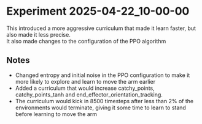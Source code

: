 # Experiment 2025-04-22_10-00-00

This introduced a more aggressive curriculum that made it learn faster, but also made it less precise.  
It also made changes to the configuration of the PPO algorithm

## Notes

- Changed entropy and initial noise in the PPO configuration to make it more likely to explore and learn to move the arm earlier
- Added a curriculum that would increase catchy_points, catchy_points_tanh and end_effector_orientation_tracking.
- The curriculum would kick in 8500 timesteps after less than 2% of the environments would terminate, giving it some time to learn to stand before learning to move the arm